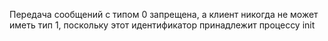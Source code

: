 Передача сообщений с типом 0 запрещена, а клиент никогда не может иметь тип 1, поскольку этот идентификатор принадлежит процессу init
